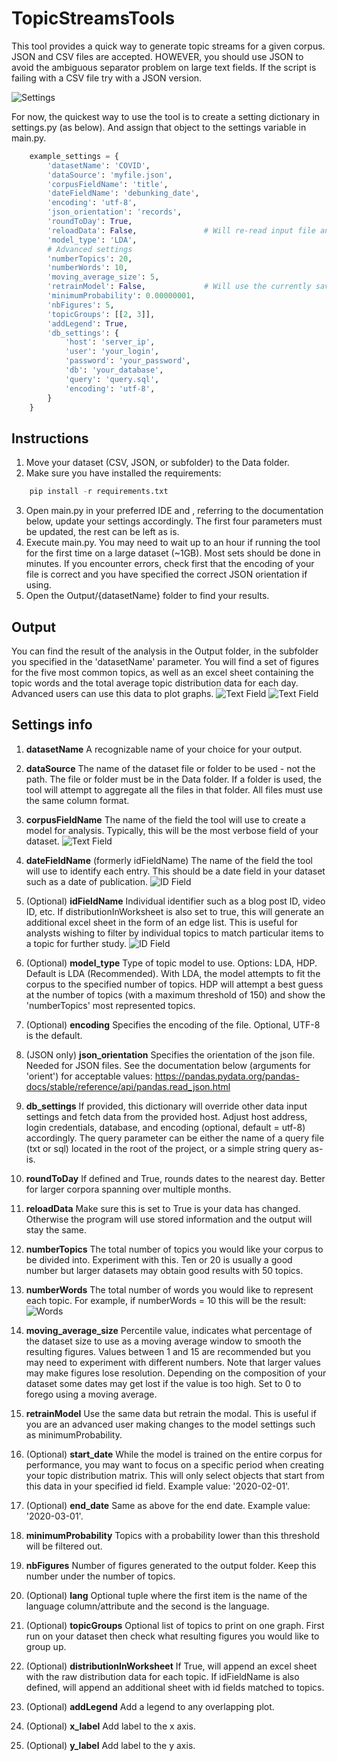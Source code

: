 # TopicStreamsTools

This tool provides a quick way to generate topic streams for a given corpus.
JSON and CSV files are accepted. HOWEVER, you should use JSON to avoid the ambiguous separator problem on large text fields. If the script is failing with a CSV file try with a JSON version.

![Settings](/images/topicStreamExample.png)

For now, the quickest way to use the tool is to create a setting dictionary in settings.py (as below). And assign that object to the settings variable in main.py.

```python
    example_settings = {
        'datasetName': 'COVID',            
        'dataSource': 'myfile.json',
        'corpusFieldName': 'title',
        'dateFieldName': 'debunking_date',
        'encoding': 'utf-8',
        'json_orientation': 'records',
        'roundToDay': True,
        'reloadData': False,               # Will re-read input file and train a new model with the updated data
        'model_type': 'LDA',
        # Advanced settings
        'numberTopics': 20,
        'numberWords': 10,
        'moving_average_size': 5,
        'retrainModel': False,             # Will use the currently saved data and train a new model (useful to try different settings without processing the same corpus)
        'minimumProbability': 0.00000001,
        'nbFigures': 5,
        'topicGroups': [[2, 3]],
        'addLegend': True,
        'db_settings': {
            'host': 'server_ip',
            'user': 'your_login',
            'password': 'your_password',
            'db': 'your_database',
            'query': 'query.sql',
            'encoding': 'utf-8',
        }
    }
```

## Instructions

1. Move your dataset (CSV, JSON, or subfolder) to the Data folder.
2. Make sure you have installed the requirements:
```python
    pip install -r requirements.txt
```
3. Open main.py in your preferred IDE and , referring to the documentation below, update your settings accordingly. The first four parameters must be updated, the rest can be left as is.
4. Execute main.py. You may need to wait up to an hour if running the tool for the first time on a large dataset (~1GB). Most sets should be done in minutes. If you encounter errors, check first that the encoding of your file is correct and you have specified the correct JSON orientation if using.
5. Open the Output/{datasetName} folder to find your results.

## Output

You can find the result of the analysis in the Output folder, in the subfolder you specified in the 'datasetName' parameter.
You will find a set of figures for the five most common topics, as well as an excel sheet containing the topic words and the total average topic distribution data for each day. Advanced users can use this data to plot graphs.
![Text Field](/images/sheetTab.png)
![Text Field](/images/topicDistribution.png)

## Settings info

1. **datasetName**
A recognizable name of your choice for your output.

1. **dataSource**
The name of the dataset file or folder to be used - not the path. The file or folder must be in the Data folder. If a folder is used, the tool will attempt to aggregate all the files in that folder. All files must use the same column format.

1. **corpusFieldName**
The name of the field the tool will use to create a model for analysis. Typically, this will be the most verbose field of your dataset.
![Text Field](/images/textField.png)

1. **dateFieldName** (formerly idFieldName)
The name of the field the tool will use to identify each entry. This should be a date field in your dataset such as a date of publication.
![ID Field](/images/idField.png)

1. (Optional) **idFieldName**
Individual identifier such as a blog post ID, video ID, etc. If distributionInWorksheet is also set to true, this will generate an additional excel sheet in the form of an edge list. This is useful for analysts wishing to filter by individual topics to match particular items to a topic for further study.
![ID Field](/images/edgeList.png)

1. (Optional) **model_type**
Type of topic model to use. Options: LDA, HDP. Default is LDA (Recommended). With LDA, the model attempts to fit the corpus to the specified number of topics. HDP will attempt a best guess at the number of topics (with a maximum threshold of 150) and show  the 'numberTopics' most represented topics.

1. (Optional) **encoding**
Specifies the encoding of the file. Optional, UTF-8 is the default.

1. (JSON only) **json_orientation**
Specifies the orientation of the json file. Needed for JSON files. See the documentation below (arguments for 'orient') for acceptable values:
https://pandas.pydata.org/pandas-docs/stable/reference/api/pandas.read_json.html

1. **db_settings**
If provided, this dictionary will override other data input settings and fetch data from the provided host. Adjust host address, login credentials, database, and encoding (optional, default = utf-8) accordingly. The query parameter can be either the name of a query file (txt or sql) located in the root of the project, or a simple string query as-is.

1. **roundToDay**
If defined and True, rounds dates to the nearest day. Better for larger corpora spanning over multiple months.

1. **reloadData**
Make sure this is set to True is your data has changed. Otherwise the program will use stored information and the output will stay the same.

1. **numberTopics**
The total number of topics you would like your corpus to be divided into. Experiment with this. Ten or 20 is usually a good number but larger datasets may obtain good results with 50 topics.

1. **numberWords**
The total number of words you would like to represent each topic. For example, if numberWords = 10 this will be the result:
![Words](/images/wordCount.png)

1. **moving_average_size**
Percentile value, indicates what percentage of the dataset size to use as a moving average window to smooth the resulting figures. Values between 1 and 15 are recommended but you may need to experiment with different numbers. Note that larger values may make figures lose resolution. Depending on the composition of your dataset some dates may get lost if the value is too high. Set to 0 to forego using a moving average.

1. **retrainModel**
Use the same data but retrain the modal. This is useful if you are an advanced user making changes to the model settings such as minimumProbability.

1. (Optional) **start_date**
While the model is trained on the entire corpus for performance, you may want to focus on a specific period when creating your topic distribution matrix. This will only select objects that start from this data in your specified id field. Example value: '2020-02-01'.

1. (Optional) **end_date**
Same as above for the end date. Example value: '2020-03-01'.

1. **minimumProbability**
Topics with a probability lower than this threshold will be filtered out.

1. **nbFigures**
Number of figures generated to the output folder. Keep this number under the number of topics.

1. (Optional) **lang**
Optional tuple where the first item is the name of the language column/attribute and the second is the language.

1. (Optional) **topicGroups**
Optional list of topics to print on one graph. First run on your dataset then check what resulting figures you would like to group up.

1. (Optional) **distributionInWorksheet**
If True, will append an excel sheet with the raw distribution data for each topic. If idFieldName is also defined, will append an additional sheet with id fields matched to topics.

1. (Optional) **addLegend**
Add a legend to any overlapping plot.

1. (Optional) **x_label**
Add label to the x axis.

1. (Optional) **y_label**
Add label to the y axis.
